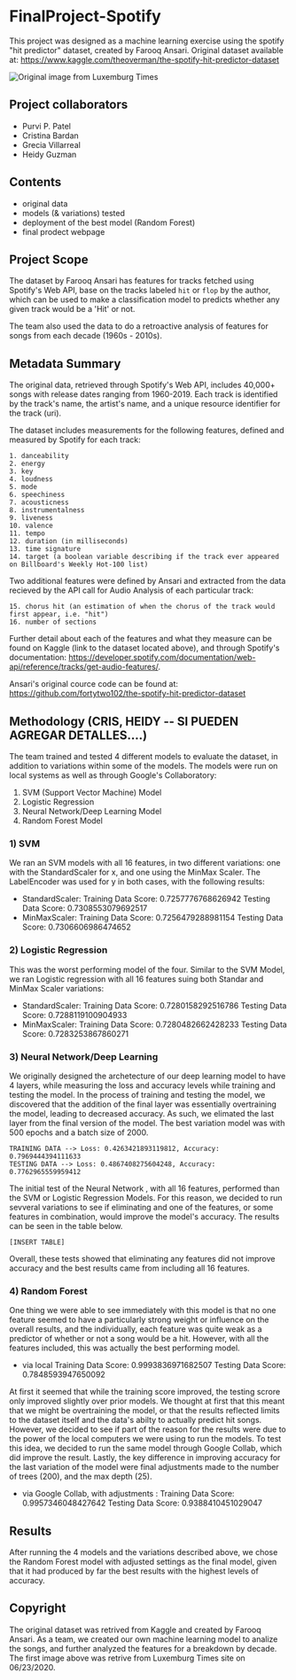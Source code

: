 # FinalProject-Spotify
This project was designed as a machine learning exercise using the spotify "hit predictor" dataset, created by Farooq Ansari.
Original dataset available at: https://www.kaggle.com/theoverman/the-spotify-hit-predictor-dataset

![Original image from Luxemburg Times](https://luwo-ldocs-prod.imgix.net/2017/12/11/2e0270cd-2d6b-4ca7-bbc4-b1b8e0f998a0.jpeg)


## Project collaborators
* Purvi P. Patel
* Cristina Bardan
* Grecia Villarreal
* Heidy Guzman


## Contents
* original data
* models (& variations) tested
* deployment of the best model (Random Forest)
* final prodect webpage


## Project Scope
The dataset by Farooq Ansari has features for tracks fetched using Spotify's Web API, base on the tracks labeled `hit` or `flop` by the author, which can be used to make a classification model to predicts whether any given track would be a 'Hit' or not. 

The team also used the data to do a retroactive analysis of features for songs from each decade (1960s - 2010s).


## Metadata Summary
The original data, retrieved through Spotify's Web API, includes 40,000+ songs with release dates ranging from 1960-2019. Each track is identified by the track's name, the artist's name, and a unique resource identifier for the track (uri).

The dataset includes measurements for the following features, defined and measured by Spotify for each track:
```
1. danceability
2. energy
3. key
4. loudness
5. mode
6. speechiness
7. acousticness
8. instrumentalness
9. liveness
10. valence
11. tempo
12. duration (in milliseconds)
13. time signature
14. target (a boolean variable describing if the track ever appeared on Billboard's Weekly Hot-100 list)
```

Two additional features were defined by Ansari and extracted from the data recieved by the API call for Audio Analysis of each particular track:
```
15. chorus hit (an estimation of when the chorus of the track would first appear, i.e. "hit")
16. number of sections
```

Further detail about each of the features and what they measure can be found on Kaggle (link to the dataset located above), and through Spotify's documentation: 
https://developer.spotify.com/documentation/web-api/reference/tracks/get-audio-features/.  

Ansari's original cource code can be found at: 
https://github.com/fortytwo102/the-spotify-hit-predictor-dataset


## Methodology (CRIS, HEIDY -- SI PUEDEN AGREGAR DETALLES....)
The team trained and tested 4 different models to evaluate the dataset, in addition to variations within some of the models.  The models were run on local systems as well as through Google's Collaboratory:
1. SVM (Support Vector Machine) Model
2. Logistic Regression
3. Neural Network/Deep Learning Model
4. Random Forest Model

### 1) SVM
We ran an SVM models with all 16 features, in two different variations: one with the StandardScaler for x, and one using the MinMax Scaler.  The LabelEncoder was used for y in both cases, with the following results:

* StandardScaler: 
    Training Data Score: 0.7257776768626942
    Testing Data Score: 0.7308553079692517
* MinMaxScaler:
    Training Data Score: 0.7256479288981154
    Testing Data Score: 0.7306606986474652


### 2) Logistic Regression
This was the worst performing model of the four. Similar to the SVM Model, we ran Logistic regression with all 16 features suing both Standar and MinMax Scaler variations:

*  StandardScaler:
    Training Data Score: 0.7280158292516786
    Testing Data Score: 0.7288119100904933
* MinMaxScaler:
    Training Data Score: 0.7280482662428233
    Testing Data Score: 0.7283253867860271


### 3) Neural Network/Deep Learning
We originally designed the archetecture of our deep learning model to have 4 layers, while measuring the loss and accuracy levels while training and testing the model.  In the process of training and testing the model, we discovered that the addition of the final layer was essentially overtraining the model, leading to decreased accuracy.  As such, we elimated the last layer from the final version of the model. The best variation model was with 500 epochs and a batch size of 2000.

    TRAINING DATA --> Loss: 0.4263421893119812, Accuracy: 0.7969444394111633
    TESTING DATA --> Loss: 0.4867408275604248, Accuracy: 0.7762965559959412


The initial test of the Neural Network , with all 16 features, performed than the SVM or Logistic Regression Models.  For this reason, we decided to run sevveral variations to see if eliminating and one of the features, or some features in combination, would improve the model's accuracy.  The results can be seen in the table below.

    [INSERT TABLE]

Overall, these tests showed that eliminating any features did not improve accuracy and the best results came from including all 16 features. 


### 4) Random Forest
One thing we were able to see immediately with this model is that no one feature seemed to have a particularly strong weight or influence on the overall results, and the individually, each feature was quite weak as a predictor of whether or not a song would be a hit.  However, with all the features included, this was actually the best performing model. 

* via local 
    Training Data Score: 0.9993836971682507
    Testing Data Score: 0.7848593947650092

At first it seemed that while the training score improved, the testing scrore only improved slightly over prior models.  We thought at first that this meant that we might be overtraining the model, or that the results reflected limits to the dataset itself and the data's abilty to actually predict hit songs. However, we decided to see if part of the reason for the results were due to the power of the local computers we were using to run the models.  To test this idea, we decided to run the same model through Google Collab, which did improve the result.  Lastly, the key difference in improving accuracy for the last variation of the model were final adjustments made to the number of trees (200), and the max depth (25).

* via Google Collab, with adjustments :
    Training Data Score: 0.9957346048427642
    Testing Data Score: 0.9388410451029047


## Results
After running the 4 models and the variations described above, we chose the Random Forest model with adjusted settings as the final model, given that it had produced by far the best results with the highest levels of accuracy.


## Copyright
The original dataset was retrived from Kaggle and created by Farooq Ansari. As a team, we created our own machine learning model to analize the songs, and further analyzed the features for a breakdown by decade. The first image above was retrive from Luxemburg Times site on 06/23/2020.
